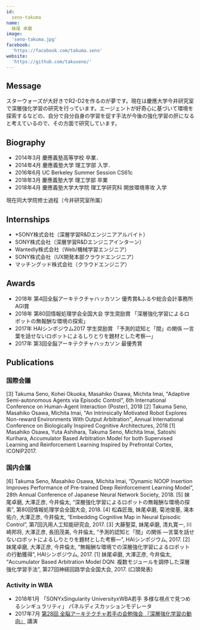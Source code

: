 ```yaml
---
id:
  seno-takuma
name:
  妹尾 卓磨
image:
  'seno-takuma.jpg'
facebook:
  'https://facebook.com/takuma.seno'
website:
  'https://github.com/takuseno/'
---
```


## Message
スターウォーズが大好きでR2-D2を作るのが夢です。現在は慶應大学今井研究室で深層強化学習の研究を行っています。エージェントが好奇心に基づいて環境を探索するなどの、自分で自分自身の学習を促す手法が今後の強化学習の肝になると考えているので、その方面で研究しています。

## Biography
- 2014年3月 慶應義塾高等学校 卒業．
- 2014年4月 慶應義塾大学 理工学部 入学．
- 2016年6月 UC Berkeley Summer Session CS61c
- 2018年3月 慶應義塾大学 理工学部 卒業
- 2018年4月 慶應義塾大学大学院 理工学研究科 開放環境専攻 入学

現在同大学院修士過程（今井研究室所属）

## Internships
- *SONY株式会社（深層学習R&Dエンジニアアルバイト）
- SONY株式会社（深層学習R&Dエンジニアインターン）
- Wantedly株式会社（Web/機械学習エンジニア）
- SONY株式会社（UX開発本部クラウドエンジニア）
- マッチングッド株式会社（クラウドエンジニア）

## Awards
- 2018年 第4回全脳アーキテクチャハッカソン 優秀賞&ふるや総合会計事務所AGI賞
- 2018年 第80回情報処理学会全国大会 学生奨励賞 「深層強化学習によるロボットの無報酬な環境の探索」
- 2017年 HAIシンポジウム2017 学生奨励賞 「予測的認知と「間」の関係 ―言葉を話せないロボットによるしりとりを題材とした考察―」
- 2017年 第3回全脳アーキテクチャハッカソン 最優秀賞

## Publications

### 国際会議

[3] Takuma Seno, Kohei Okuoka, Masahiko Osawa, Michita Imai, "Adaptive Semi-autonomous Agents via Episodic Control", 6th International Conference on Human-Agent Interaction (Poster), 2018
[2] Takuma Seno, Masahiko Osawa, Michita Imai, "An Intrinsically Motivated Robot Explores Non-reward Environments With Output Arbitration", Annual International Conference on Biologically Inspired Cognitive Architectures, 2018
[1] Masahiko Osawa, Yuta Ashihara, Takuma Seno, Michita Imai, Satoshi Kurihara, Accumulator Based Arbitration Model for both Supervised Learning and Reinforcement Learning Inspired by Prefrontal Cortex, ICONIP2017.

### 国内会議

[6] Takuma Seno, Masahiko Osawa, Michita Imai, “Dynamic NOOP Insertion Improves Performance of Pre-trained Deep Reinforcement Learning Model”, 28th Annual Conference of Japanese Neural Network Society, 2018.
[5] 妹尾卓磨, 大澤正彦, 今井倫太, “深層強化学習によるロボットの無報酬な環境の探索”, 第80回情報処理学会全国大会, 2018.
[4] 松森匠哉, 妹尾卓磨, 菊池俊基, 滝本佑介, 大澤正彦, 今井倫太, “Embedding Cognitive Map in Neural Episodic Control”, 第7回汎用人工知能研究会, 2017.
[3] 大藤聖菜, 妹尾卓磨, 清丸寛一, 川崎邦将, 大澤正彦, 長田茂美, 今井倫太, “予測的認知と「間」の関係 ―言葉を話せないロボットによるしりとりを題材とした考察―”, HAIシンポジウム, 2017.
[2] 妹尾卓磨, 大澤正彦, 今井倫太, “無報酬な環境での深層強化学習によるロボットの行動獲得”, HAIシンポジウム, 2017.
[1] 妹尾卓磨, 大澤正彦, 今井倫太, “Accumulator Based Arbitration Model DQN: 複数モジュールを調停した深層強化学習手法”, 第27回神経回路学会全国大会, 2017. (口頭発表)

### Activity in WBA
- 2018年1月 「SONYxSingularity UniversityxWBA若手 多様な視点で見つめるシンギュラリティ」 パネルディスカッションモデレータ
- 2017年7月 [第28回 全脳アーキテクチャ若手の会勉強会 『深層強化学習の動向』](https://speakerdeck.com/takuseno/survey-of-deep-reinforcement-learning) 講演
